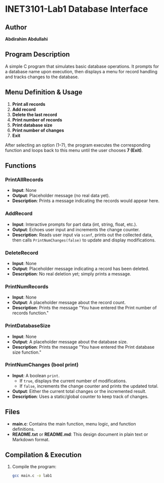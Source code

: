 # INET3101-Lab1 Database Interface

## Author
**Abdirahim Abdullahi**

## Program Description
A simple C program that simulates basic database operations. It prompts for a database
name upon execution, then displays a menu for record handling and tracks changes
to the database.

## Menu Definition & Usage
1. **Print all records**  
2. **Add record**  
3. **Delete the last record**  
4. **Print number of records**  
5. **Print database size**  
6. **Print number of changes**  
7. **Exit**

After selecting an option (1–7), the program executes the corresponding function and 
loops back to this menu until the user chooses **7 (Exit)**.

## Functions

### PrintAllRecords
- **Input**: None  
- **Output**: Placeholder message (no real data yet).  
- **Description**: Prints a message indicating the records would appear here.

### AddRecord
- **Input**: Interactive prompts for part data (int, string, float, etc.).  
- **Output**: Echoes user input and increments the change counter.  
- **Description**: Reads user input via `scanf`, prints out the collected data, 
  then calls `PrintNumChanges(false)` to update and display modifications.

### DeleteRecord
- **Input**: None  
- **Output**: Placeholder message indicating a record has been deleted.  
- **Description**: No real deletion yet; simply prints a message.

### PrintNumRecords
- **Input**: None  
- **Output**: A placeholder message about the record count.  
- **Description**: Prints the message "You have entered the Print number of records function."

### PrintDatabaseSize
- **Input**: None  
- **Output**: A placeholder message about the database size.  
- **Description**: Prints the message "You have entered the Print database size function."

### PrintNumChanges (bool print)
- **Input**: A boolean `print`.  
  - If `true`, displays the current number of modifications.  
  - If `false`, increments the change counter and prints the updated total.  
- **Output**: Either the current total changes or the incremented result.  
- **Description**: Uses a static/global counter to keep track of changes.

## Files
- **main.c**: Contains the main function, menu logic, and function definitions.  
- **README.txt** or **README.md**: This design document in plain text or Markdown format.

## Compilation & Execution
1. Compile the program:
   ```bash
   gcc main.c -o lab1
